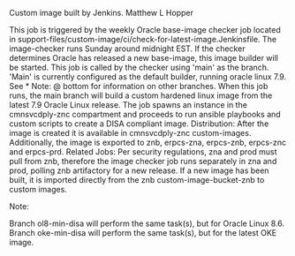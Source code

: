 Custom image built by Jenkins.
Matthew L Hopper

This job is triggered by the weekly Oracle base-image checker job located in support-files/custom-image/ci/check-for-latest-image.Jenkinsfile. The image-checker runs Sunday around midnight EST. If the checker determines Oracle has released a new base-image, this image builder will be started. This job is called by the checker using 'main' as the branch. 'Main' is currently configured
as the default builder, running oracle linux 7.9. See * Note: @ bottom for information on other branches.
When this job runs, the main branch will build a custom hardened linux image from the latest 7.9 Oracle Linux release.
The job spawns an instance in the cmnsvcdply-znc compartment and proceeds to run ansible playbooks and custom scripts to create a DISA compliant image.
Distribution:
After the image is created it is available in cmnsvcdply-znc custom-images.
Additionally, the image is exported to znb, erpcs-zna, erpcs-znb, erpcs-znc and erpcs-prd.
Related Jobs:
Per security regulations, zna and prod must pull from znb, therefore the image checker job runs separately in zna and prod, polling znb artifactory for a new release. If a new image has been built, it is imported directly from the znb custom-image-bucket-znb to custom images.

Note:

Branch ol8-min-disa will perform the same task(s), but for Oracle Linux 8.6.
Branch oke-min-disa will perform the same task(s), but for the latest OKE image.
